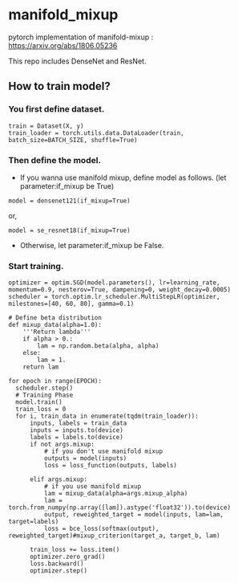# manifold_mixup
pytorch implementation of manifold-mixup : https://arxiv.org/abs/1806.05236

This repo includes DenseNet and ResNet.


## How to train model?

### You first define dataset.
```
train = Dataset(X, y)
train_loader = torch.utils.data.DataLoader(train, batch_size=BATCH_SIZE, shuffle=True)
```
### Then define the model.
- If you wanna use manifold mixup, define model as follows. (let parameter:if_mixup be True)  
```
model = densenet121(if_mixup=True)
```
or,  
```
model = se_resnet18(if_mixup=True)
```
- Otherwise, let parameter:if_mixup be False.

### Start training.
```
optimizer = optim.SGD(model.parameters(), lr=learning_rate, momentum=0.9, nesterov=True, dampening=0, weight_decay=0.0005)
scheduler = torch.optim.lr_scheduler.MultiStepLR(optimizer, milestones=[40, 60, 80], gamma=0.1)

# Define beta distribution
def mixup_data(alpha=1.0):
    '''Return lambda'''
    if alpha > 0.:
        lam = np.random.beta(alpha, alpha)
    else:
        lam = 1.
    return lam

for epoch in range(EPOCH):
  scheduler.step()
  # Training Phase
  model.train()
  train_loss = 0
  for i, train_data in enumerate(tqdm(train_loader)):
      inputs, labels = train_data
      inputs = inputs.to(device)
      labels = labels.to(device)
      if not args.mixup:
          # if you don't use manifold mixup
          outputs = model(inputs)
          loss = loss_function(outputs, labels)

      elif args.mixup:
          # if you use manifold mixup
          lam = mixup_data(alpha=args.mixup_alpha)
          lam = torch.from_numpy(np.array([lam]).astype('float32')).to(device)
          output, reweighted_target = model(inputs, lam=lam, target=labels)
          loss = bce_loss(softmax(output), reweighted_target)#mixup_criterion(target_a, target_b, lam)

      train_loss += loss.item()
      optimizer.zero_grad()
      loss.backward()
      optimizer.step()
```
